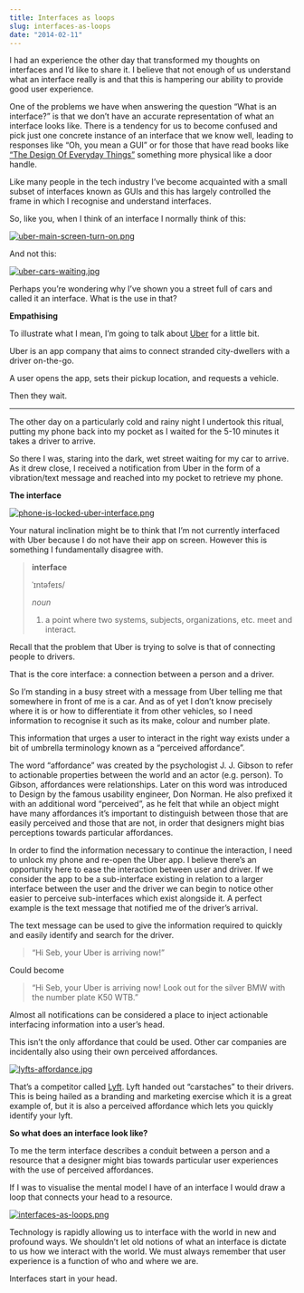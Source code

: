 ```yaml
---
title: Interfaces as loops
slug: interfaces-as-loops
date: "2014-02-11"
---
```


I had an experience the other day that transformed my thoughts on interfaces and I’d like to share it. I believe that not enough of us understand what an interface really is and that this is hampering our ability to provide good user experience.

One of the problems we have when answering the question “What is an interface?” is that we don’t have an accurate representation of what an interface looks like. There is a tendency for us to become confused and pick just one concrete instance of an interface that we know well, leading to responses like “Oh, you mean a GUI” or for those that have read books like [“The Design Of Everyday Things”](http://www.amazon.co.uk/Design-Everyday-Things-Donald-Norman/dp/0262640376) something more physical like a door handle.

Like many people in the tech industry I’ve become acquainted with a small subset of interfaces known as GUIs and this has largely controlled the frame in which I recognise and understand interfaces.

So, like you, when I think of an interface I normally think of this:

[![uber-main-screen-turn-on.png](https://d23f6h5jpj26xu.cloudfront.net/luhartnrdplx7w_small.png)](http://img.svbtle.com/luhartnrdplx7w.png)

And not this:

[![uber-cars-waiting.jpg](https://d23f6h5jpj26xu.cloudfront.net/bmfwffwc7lotqg_small.jpg)](http://img.svbtle.com/bmfwffwc7lotqg.jpg)

Perhaps you’re wondering why I’ve shown you a street full of cars and called it an interface. What is the use in that?

**Empathising**

To illustrate what I mean, I’m going to talk about [Uber](https://www.uber.com/) for a little bit.

Uber is an app company that aims to connect stranded city-dwellers with a driver on-the-go.

A user opens the app, sets their pickup location, and requests a vehicle.

Then they wait.

---

The other day on a particularly cold and rainy night I undertook this ritual, putting my phone back into my pocket as I waited for the 5-10 minutes it takes a driver to arrive.

So there I was, staring into the dark, wet street waiting for my car to arrive. As it drew close, I received a notification from Uber in the form of a vibration/text message and reached into my pocket to retrieve my phone.

**The interface**

[![phone-is-locked-uber-interface.png](https://d23f6h5jpj26xu.cloudfront.net/y8tqxiuj84i4q_small.png)](http://img.svbtle.com/y8tqxiuj84i4q.png)

Your natural inclination might be to think that I’m not currently interfaced with Uber because I do not have their app on screen. However this is something I fundamentally disagree with.

> **interface**
>
> ˈɪntəfeɪs/
>
> _noun_
>
> 1. a point where two systems, subjects, organizations, etc. meet and interact.

Recall that the problem that Uber is trying to solve is that of connecting people to drivers.

That is the core interface: a connection between a person and a driver.

So I’m standing in a busy street with a message from Uber telling me that somewhere in front of me is a car. And as of yet I don’t know precisely where it is or how to differentiate it from other vehicles, so I need information to recognise it such as its make, colour and number plate.

This information that urges a user to interact in the right way exists under a bit of umbrella terminology known as a “perceived affordance”.

The word “affordance” was created by the psychologist J. J. Gibson to refer to actionable properties between the world and an actor (e.g. person). To Gibson, affordances were relationships. Later on this word was introduced to Design by the famous usability engineer, Don Norman. He also prefixed it with an additional word “perceived”, as he felt that while an object might have many affordances it’s important to distinguish between those that are easily perceived and those that are not, in order that designers might bias perceptions towards particular affordances.

In order to find the information necessary to continue the interaction, I need to unlock my phone and re-open the Uber app. I believe there’s an opportunity here to ease the interaction between user and driver. If we consider the app to be a sub-interface existing in relation to a larger interface between the user and the driver we can begin to notice other easier to perceive sub-interfaces which exist alongside it. A perfect example is the text message that notified me of the driver’s arrival.

The text message can be used to give the information required to quickly and easily identify and search for the driver.

> “Hi Seb, your Uber is arriving now!”

Could become

> “Hi Seb, your Uber is arriving now! Look out for the silver BMW with the number plate K50 WTB.”

Almost all notifications can be considered a place to inject actionable interfacing information into a user’s head.

This isn’t the only affordance that could be used. Other car companies are incidentally also using their own perceived affordances.

[![lyfts-affordance.jpg](https://d23f6h5jpj26xu.cloudfront.net/0vnjgrkwpnlgq_small.jpg)](http://img.svbtle.com/0vnjgrkwpnlgq.jpg)

That’s a competitor called [Lyft](http://lyft.com). Lyft handed out “carstaches” to their drivers. This is being hailed as a branding and marketing exercise which it is a great example of, but it is also a perceived affordance which lets you quickly identify your lyft.

**So what does an interface look like?**

To me the term interface describes a conduit between a person and a resource that a designer might bias towards particular user experiences with the use of perceived affordances.

If I was to visualise the mental model I have of an interface I would draw a loop that connects your head to a resource.

[![interfaces-as-loops.png](https://d23f6h5jpj26xu.cloudfront.net/uuig8l3li2mzq_small.png)](http://img.svbtle.com/uuig8l3li2mzq.png)

Technology is rapidly allowing us to interface with the world in new and profound ways. We shouldn’t let old notions of what an interface is dictate to us how we interact with the world. We must always remember that user experience is a function of who and where we are.

Interfaces start in your head.
